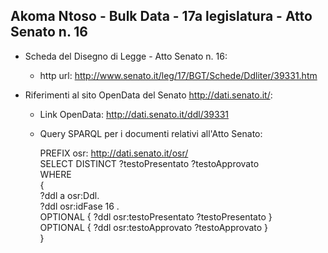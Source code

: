 ## Akoma Ntoso - Bulk Data - 17a legislatura - Atto Senato n. 16 ##

* Scheda del Disegno di Legge - Atto Senato n. 16:
	* http url: http://www.senato.it/leg/17/BGT/Schede/Ddliter/39331.htm

* Riferimenti al sito OpenData del Senato http://dati.senato.it/:
	* Link OpenData: http://dati.senato.it/ddl/39331
	* Query SPARQL per i documenti relativi all'Atto Senato:

        PREFIX osr: <http://dati.senato.it/osr/>  
		SELECT DISTINCT ?testoPresentato ?testoApprovato  
		WHERE  
		{  
		    ?ddl a osr:Ddl.  
		    ?ddl osr:idFase 16 .  
		    OPTIONAL { ?ddl osr:testoPresentato ?testoPresentato }  
		    OPTIONAL { ?ddl osr:testoApprovato ?testoApprovato }  
		}
		